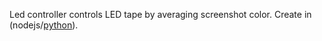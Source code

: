 Led controller controls LED tape by averaging screenshot color. Create in (nodejs/[python](https://github.com/adamkempenich/magichome-python)).
